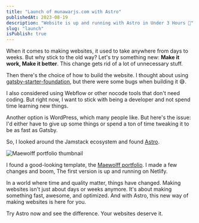 ```yaml
---
title: "Launch of munawarjs.com with Astro"
publishedAt: 2023-08-19
description: "Website is up and running with Astro in Under 3 Hours 🤩"
slug: "launch"
isPublish: true
---
```


When it comes to making websites, it used to take anywhere from days to weeks. But why stick to the old way? Let's try something new: **Make it work, Make it better**. This change gets rid of a lot of unnecessary stuff.

Then there's the choice of how to build the website. I thought about using [gatsby-starter-foundation](https://github.com/stackrole/gatsby-starter-foundation), but there were some bugs when building it 😅.

I also considered using Webflow or other nocode tools that don't need coding. But right now, I want to stick with being a developer and not spend time learning new things.

Another option is WordPress, which many people like. But here's the issue: I'd either have to give up some things or spend a ton of time tweaking it to be as fast as Gatsby.

So, I looked around the Jamstack ecosystem and found [Astro](https://astro.build/).

<img src="../opengraph-image.jpg" alt="Maewolff portfolio thumbnail"/>

I found a good-looking template, the [Maewolff portfolio](https://astro.build/themes/details/maewolff-portfolio-template/). I made a few changes and boom, The first version is up and running on Netlify.

In a world where time and quality matter, things have changed. Making websites isn't just about days or weeks anymore. It's about making something fast, awesome, and optimized. And with Astro, this new way of making websites is here for you.

Try Astro now and see the difference. Your websites deserve it. 